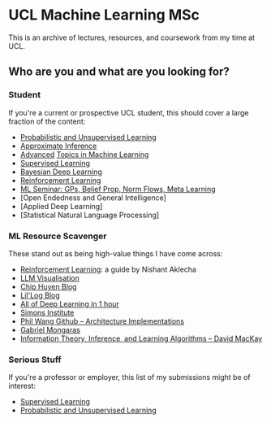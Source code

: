 # UCL Machine Learning MSc
This is an archive of lectures, resources, and coursework from my time at UCL.

## Who are you and what are you looking for?

### Student
If you're a current or prospective UCL student, this should cover a large fraction of the content:
* [Probabilistic and Unsupervised Learning](https://github.com/victorfiz/ucl_ml/blob/main/unsupervised_learning/Probabilistic%20and%20Unsupervised%20Learning.pdf)
* [Approximate Inference](https://github.com/victorfiz/ucl_ml/blob/main/approximate_inference/Approximate_Inference.pdf)
* [Advanced](https://github.com/victorfiz/ucl_ml/blob/main/advanced_topics/kernels.pdf) [Topics in Machine Learning](https://github.com/victorfiz/ucl_ml/blob/main/advanced_topics/convex-optimisation.pdf)
* [Supervised Learning](https://github.com/victorfiz/ucl_ml/blob/main/supervised_learning/Supervised_Learning_Cheat_Sheet.pdf)
* [Bayesian Deep Learning](https://github.com/victorfiz/ucl_ml/tree/main/bayesian_deep_learning/Bayesian%20Deep%20Learning)
* [Reinforcement Learning](https://github.com/victorfiz/ucl_ml/tree/main/reinforcement_learning)
* [ML Seminar: GPs, Belief Prop, Norm Flows, Meta Learning](https://github.com/victorfiz/ucl_ml/blob/main/ml-seminar/machine-learning-seminar.pdf)
* [Open Endedness and General Intelligence]
* [Applied Deep Learning]
* [Statistical Natural Language Processing]
  

### ML Resource Scavenger
These stand out as being high-value things I have come across:
* [Reinforcement Learning](https://github.com/victorfiz/ucl_ml/blob/main/reinforcement_learning/Learning_Guide_RL.pdf): a guide by Nishant Aklecha
* [LLM Visualisation](https://bbycroft.net/llm)
* [Chip Huyen Blog](https://huyenchip.com/blog/)
* [Lil'Log Blog](https://lilianweng.github.io/)
* [All of Deep Learning in 1 hour](https://www.youtube.com/watch?v=dQw4w9WgXcQ)
* [Simons Institute](https://www.youtube.com/@SimonsInstituteTOC/streams)
* [Phil Wang Github – Architecture Implementations](https://github.com/lucidrains)
* [Gabriel Mongaras](https://www.youtube.com/@gabrielmongaras/videos)
* [Information Theory, Inference, and Learning Algorithms – David MacKay](https://www.inference.org.uk/itprnn/book.pdf)
  

### Serious Stuff
If you're a professor or employer, this list of my submissions might be of interest:
* [Supervised Learning](https://github.com/victorfiz/ucl_ml/blob/main/supervised_learning/CW2_COMP0078/Supervised_Learning_CW2.pdf)
* [Probabilistic and Unsupervised Learning](https://github.com/victorfiz/ucl_ml/blob/main/unsupervised_learning/CW1_COMP0086/Unsupervised_learning_CW1.pdf)
